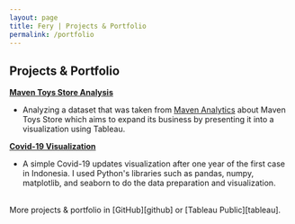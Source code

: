 ```yaml
---
layout: page
title: Fery | Projects & Portfolio
permalink: /portfolio
---
```

<h2>Projects & Portfolio</h2>

[**Maven Toys Store Analysis**](https://public.tableau.com/app/profile/imfery/viz/MavenToysStoreAnalysis/MavenToysStoreAnalysis)
- Analyzing a dataset that was taken from [Maven Analytics](https://www.mavenanalytics.io/data-playground) about Maven Toys Store which aims to expand its business by presenting it into a visualization using Tableau.


[**Covid-19 Visualization**](https://github.com/imfery/covid-19-viz)
- A simple Covid-19 updates visualization after one year of the first case in Indonesia. I used Python's libraries such as pandas, numpy, matplotlib, and seaborn to do the data preparation and visualization.

<br>
More projects & portfolio in [GitHub][github] or [Tableau Public][tableau].


[github]: https://github.com/imfery
[tableau]: https://public.tableau.com/profile/imfery